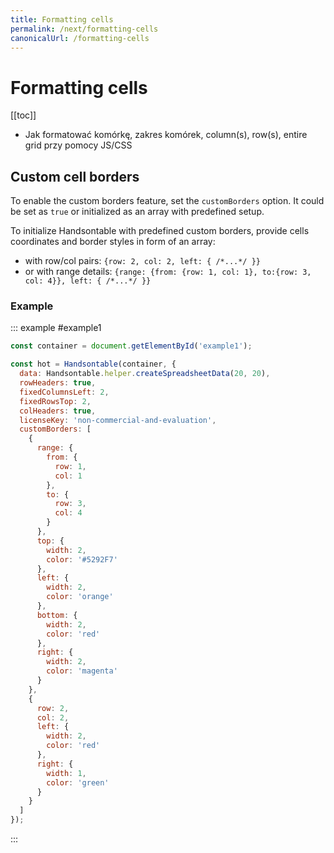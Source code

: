 ```yaml
---
title: Formatting cells
permalink: /next/formatting-cells
canonicalUrl: /formatting-cells
---
```


# Formatting cells

[[toc]]

- Jak formatować komórkę, zakres komórek, column(s), row(s), entire grid przy pomocy JS/CSS

## Custom cell borders

To enable the custom borders feature, set the `customBorders` option. It could be set as `true` or initialized as an array with predefined setup.

To initialize Handsontable with predefined custom borders, provide cells coordinates and border styles in form of an array:

* with row/col pairs: `{row: 2, col: 2, left: { /*...*/ }}`
* or with range details: `{range: {from: {row: 1, col: 1}, to:{row: 3, col: 4}}, left: { /*...*/ }}`

### Example

::: example #example1
```js
const container = document.getElementById('example1');

const hot = Handsontable(container, {
  data: Handsontable.helper.createSpreadsheetData(20, 20),
  rowHeaders: true,
  fixedColumnsLeft: 2,
  fixedRowsTop: 2,
  colHeaders: true,
  licenseKey: 'non-commercial-and-evaluation',
  customBorders: [
    {
      range: {
        from: {
          row: 1,
          col: 1
        },
        to: {
          row: 3,
          col: 4
        }
      },
      top: {
        width: 2,
        color: '#5292F7'
      },
      left: {
        width: 2,
        color: 'orange'
      },
      bottom: {
        width: 2,
        color: 'red'
      },
      right: {
        width: 2,
        color: 'magenta'
      }
    },
    {
      row: 2,
      col: 2,
      left: {
        width: 2,
        color: 'red'
      },
      right: {
        width: 1,
        color: 'green'
      }
    }
  ]
});
```
:::
